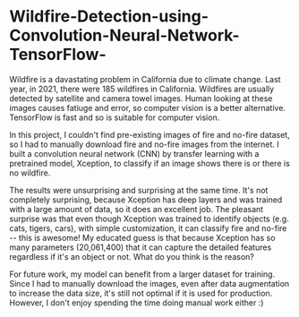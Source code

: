 # Wildfire-Detection-using-Convolution-Neural-Network-TensorFlow-

Wildfire is a davastating problem in California due to climate change. Last year, in 2021, there were 185 wildfires in California. Wildfires are usually detected by satellite and camera towel images. Human looking at these images causes fatiuge and error, so computer vision is a better alternative. TensorFlow is fast and so is suitable for computer vision. 

In this project, I couldn't find pre-existing images of fire and no-fire dataset, so I had to manually download fire and no-fire images from the internet. I built a convolution neural network (CNN) by transfer learning with a pretrained model, Xception, to classify if an image shows there is or there is no wildfire.

The results were unsurprising and surprising at the same time. It's not completely surprising, because Xception has deep layers and was trained with a large amount of data, so it does an excellent job. The pleasant surprise was that even though Xception was trained to identify objects (e.g. cats, tigers, cars), with simple customization, it can classify fire and no-fire -- this is awesome! My educated guess is that because Xception has so many parameters (20,061,400) that it can capture the detailed features regardless if it's an object or not. What do you think is the reason?

For future work, my model can benefit from a larger dataset for training. Since I had to manually download the images, even after data augmentation to increase the data size, it's still not optimal if it is used for production. However, I don't enjoy spending the time doing manual work either :)
